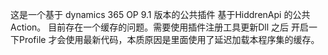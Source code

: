 这是一个基于 dynamics 365 OP 9.1 版本的公共插件
基于HiddrenApi 的公共Action。
目前存在一个缓存的问题。需要使用插件注册工具更新Dll 之后 开启一下Profile 才会使用最新代码，本质原因是里面使用了延迟加载本程序集的缓存。
